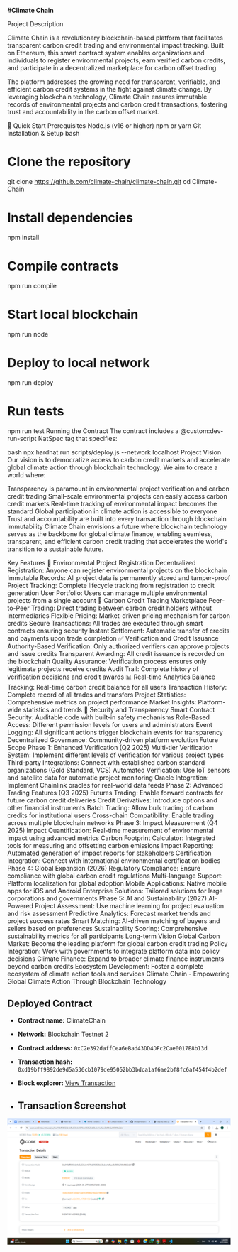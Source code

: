 **#Climate Chain**

Project Description

Climate Chain is a revolutionary blockchain-based platform that facilitates transparent carbon credit trading and environmental impact tracking. Built on Ethereum, this smart contract system enables organizations and individuals to register environmental projects, earn verified carbon credits, and participate in a decentralized marketplace for carbon offset trading.

The platform addresses the growing need for transparent, verifiable, and efficient carbon credit systems in the fight against climate change. By leveraging blockchain technology, Climate Chain ensures immutable records of environmental projects and carbon credit transactions, fostering trust and accountability in the carbon offset market.

🚀 Quick Start
Prerequisites
Node.js (v16 or higher)
npm or yarn
Git
Installation & Setup
bash
# Clone the repository
git clone https://github.com/climate-chain/climate-chain.git
cd Climate-Chain

# Install dependencies
npm install

# Compile contracts
npm run compile

# Start local blockchain
npm run node

# Deploy to local network
npm run deploy

# Run tests
npm run test
Running the Contract
The contract includes a @custom:dev-run-script NatSpec tag that specifies:

bash
npx hardhat run scripts/deploy.js --network localhost
Project Vision
Our vision is to democratize access to carbon credit markets and accelerate global climate action through blockchain technology. We aim to create a world where:

Transparency is paramount in environmental project verification and carbon credit trading
Small-scale environmental projects can easily access carbon credit markets
Real-time tracking of environmental impact becomes the standard
Global participation in climate action is accessible to everyone
Trust and accountability are built into every transaction through blockchain immutability
Climate Chain envisions a future where blockchain technology serves as the backbone for global climate finance, enabling seamless, transparent, and efficient carbon credit trading that accelerates the world's transition to a sustainable future.

Key Features
🌱 Environmental Project Registration
Decentralized Registration: Anyone can register environmental projects on the blockchain
Immutable Records: All project data is permanently stored and tamper-proof
Project Tracking: Complete lifecycle tracking from registration to credit generation
User Portfolio: Users can manage multiple environmental projects from a single account
🔄 Carbon Credit Trading Marketplace
Peer-to-Peer Trading: Direct trading between carbon credit holders without intermediaries
Flexible Pricing: Market-driven pricing mechanism for carbon credits
Secure Transactions: All trades are executed through smart contracts ensuring security
Instant Settlement: Automatic transfer of credits and payments upon trade completion
✅ Verification and Credit Issuance
Authority-Based Verification: Only authorized verifiers can approve projects and issue credits
Transparent Awarding: All credit issuance is recorded on the blockchain
Quality Assurance: Verification process ensures only legitimate projects receive credits
Audit Trail: Complete history of verification decisions and credit awards
📊 Real-time Analytics
Balance Tracking: Real-time carbon credit balance for all users
Transaction History: Complete record of all trades and transfers
Project Statistics: Comprehensive metrics on project performance
Market Insights: Platform-wide statistics and trends
🔐 Security and Transparency
Smart Contract Security: Auditable code with built-in safety mechanisms
Role-Based Access: Different permission levels for users and administrators
Event Logging: All significant actions trigger blockchain events for transparency
Decentralized Governance: Community-driven platform evolution
Future Scope
Phase 1: Enhanced Verification (Q2 2025)
Multi-tier Verification System: Implement different levels of verification for various project types
Third-party Integrations: Connect with established carbon standard organizations (Gold Standard, VCS)
Automated Verification: Use IoT sensors and satellite data for automatic project monitoring
Oracle Integration: Implement Chainlink oracles for real-world data feeds
Phase 2: Advanced Trading Features (Q3 2025)
Futures Trading: Enable forward contracts for future carbon credit deliveries
Credit Derivatives: Introduce options and other financial instruments
Batch Trading: Allow bulk trading of carbon credits for institutional users
Cross-chain Compatibility: Enable trading across multiple blockchain networks
Phase 3: Impact Measurement (Q4 2025)
Impact Quantification: Real-time measurement of environmental impact using advanced metrics
Carbon Footprint Calculator: Integrated tools for measuring and offsetting carbon emissions
Impact Reporting: Automated generation of impact reports for stakeholders
Certification Integration: Connect with international environmental certification bodies
Phase 4: Global Expansion (2026)
Regulatory Compliance: Ensure compliance with global carbon credit regulations
Multi-language Support: Platform localization for global adoption
Mobile Applications: Native mobile apps for iOS and Android
Enterprise Solutions: Tailored solutions for large corporations and governments
Phase 5: AI and Sustainability (2027)
AI-Powered Project Assessment: Use machine learning for project evaluation and risk assessment
Predictive Analytics: Forecast market trends and project success rates
Smart Matching: AI-driven matching of buyers and sellers based on preferences
Sustainability Scoring: Comprehensive sustainability metrics for all participants
Long-term Vision
Global Carbon Market: Become the leading platform for global carbon credit trading
Policy Integration: Work with governments to integrate platform data into policy decisions
Climate Finance: Expand to broader climate finance instruments beyond carbon credits
Ecosystem Development: Foster a complete ecosystem of climate action tools and services
Climate Chain - Empowering Global Climate Action Through Blockchain Technology
## Deployed Contract

- **Contract name:** ClimateChain
- **Network:** Blockchain Testnet 2
- **Contract address:** `0xC2e392daffCea6eBad43DD4DFc2Cae0017E8b13d`
- **Transaction hash:** `0xd19bff9892de9d5a536cb1079de95052bb3bdca1af6ae2bf8fc6af454f4b2def`
- **Block explorer:** [View Transaction](https://scan.test2.btcs.network/tx/0xd19bff9892de9d5a536cb1079de95052bb3bdca1af6ae2bf8fc6af454f4b2def)

- ## Transaction Screenshot

![Transaction Screenshot](Images,screenshots/Screenshot%202025-09-27%20174503tr.png)

  


